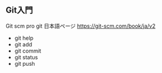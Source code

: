 ## Git入門

Git scm pro git 日本語ページ
https://git-scm.com/book/ja/v2

- git help
- git add
- git commit 
- git status
- git push
